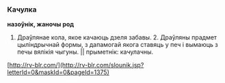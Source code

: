 ### Качулка
**назоўнік, жаночы род**

1. Драўлянае кола, якое качаюць дзеля забавы. 2. Драўляны прадмет цыліндрычнай формы, з дапамогай якога ставяць у печ і вымаюць з печы вялікія чыгуны. || прыметнік: качулачны.

<a rel="author">[http://rv-blr.com/](http://rv-blr.com/slounik.jsp?letterId=0&maskId=0&pageId=1375)</a>

